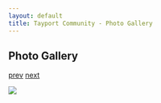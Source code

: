 ```yaml
---
layout: default
title: Tayport Community - Photo Gallery
---
```

## Photo Gallery

[prev](http://tayport.org.uk/photo/139) [next](http://tayport.org.uk/photo/141)

![ ](http://tayport.org.uk/media/140.jpg " ")

